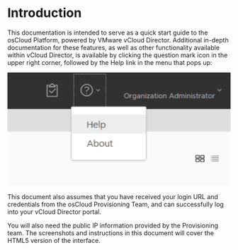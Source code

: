 # Introduction

This documentation is intended to serve as a quick start guide to the osCloud Platform, powered by VMware vCloud Director. Additional in-depth documentation for these features, as well as other functionality available within vCloud Director, is available by clicking the question mark icon in the upper right corner, followed by the Help link in the menu that pops up:

![](assets/1-help.png)

This document also assumes that you have received your login URL and credentials from the osCloud Provisioning Team, and can successfully log into your vCloud Director portal.

You will also need the public IP information provided by the Provisioning team. The screenshots and instructions in this document will cover the HTML5 version of the interface.
